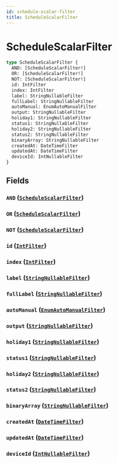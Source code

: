 ```yaml
---
id: schedule-scalar-filter
title: ScheduleScalarFilter
---
```


 # ScheduleScalarFilter





```graphql
type ScheduleScalarFilter {
  AND: [ScheduleScalarFilter!]
  OR: [ScheduleScalarFilter!]
  NOT: [ScheduleScalarFilter!]
  id: IntFilter
  index: IntFilter
  label: StringNullableFilter
  fullLabel: StringNullableFilter
  autoManual: EnumAutoManualFilter
  output: StringNullableFilter
  holiday1: StringNullableFilter
  status1: StringNullableFilter
  holiday2: StringNullableFilter
  status2: StringNullableFilter
  binaryArray: StringNullableFilter
  createdAt: DateTimeFilter
  updatedAt: DateTimeFilter
  deviceId: IntNullableFilter
}
```


## Fields

### `AND` ([`ScheduleScalarFilter`](/inputs/schedule-scalar-filter))




### `OR` ([`ScheduleScalarFilter`](/inputs/schedule-scalar-filter))




### `NOT` ([`ScheduleScalarFilter`](/inputs/schedule-scalar-filter))




### `id` ([`IntFilter`](/inputs/int-filter))




### `index` ([`IntFilter`](/inputs/int-filter))




### `label` ([`StringNullableFilter`](/inputs/string-nullable-filter))




### `fullLabel` ([`StringNullableFilter`](/inputs/string-nullable-filter))




### `autoManual` ([`EnumAutoManualFilter`](/inputs/enum-auto-manual-filter))




### `output` ([`StringNullableFilter`](/inputs/string-nullable-filter))




### `holiday1` ([`StringNullableFilter`](/inputs/string-nullable-filter))




### `status1` ([`StringNullableFilter`](/inputs/string-nullable-filter))




### `holiday2` ([`StringNullableFilter`](/inputs/string-nullable-filter))




### `status2` ([`StringNullableFilter`](/inputs/string-nullable-filter))




### `binaryArray` ([`StringNullableFilter`](/inputs/string-nullable-filter))




### `createdAt` ([`DateTimeFilter`](/inputs/date-time-filter))




### `updatedAt` ([`DateTimeFilter`](/inputs/date-time-filter))




### `deviceId` ([`IntNullableFilter`](/inputs/int-nullable-filter))







